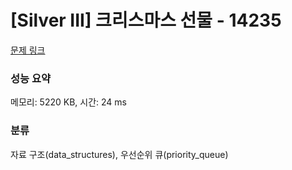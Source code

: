 # [Silver III] 크리스마스 선물 - 14235 

[문제 링크](https://www.acmicpc.net/problem/14235) 

### 성능 요약

메모리: 5220 KB, 시간: 24 ms

### 분류

자료 구조(data_structures), 우선순위 큐(priority_queue)

